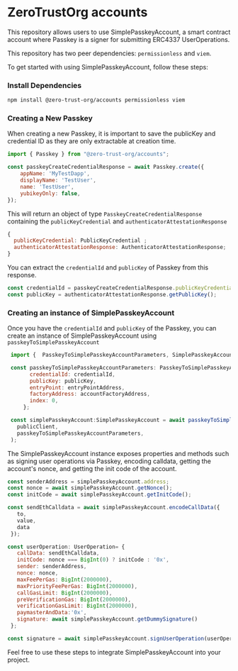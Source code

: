 # ZeroTrustOrg accounts

This repository allows users to use SimplePasskeyAccount, a smart contract account where Passkey is a signer for submitting ERC4337 UserOperations.

This repository has two peer dependencies: `permissionless` and `viem`.

To get started with using SimplePasskeyAccount, follow these steps:

### Install Dependencies

```bash
npm install @zero-trust-org/accounts permissionless viem
```

### Creating a New Passkey

When creating a new Passkey, it is important to save the publicKey and credential ID as they are only extractable at creation time.

```javascript
import { Passkey } from "@zero-trust-org/accounts";

const passkeyCreateCredentialResponse = await Passkey.create({
    appName: 'MyTestDapp',
    displayName: 'TestUser',
    name: 'TestUser',
    yubikeyOnly: false,
});
```

This will return an object of type `PasskeyCreateCredentialResponse` containing the `publicKeyCredential` and `authenticatorAttestationResponse`

```javascript
{
  publicKeyCredential: PublicKeyCredential ;
  authenticatorAttestationResponse: AuthenticatorAttestationResponse;
}
```
You can extract the `credentialId` and `publicKey` of Passkey from this response. 

```javascript
const credentialId = passkeyCreateCredentialResponse.publicKeyCredential.id;
const publicKey = authenticatorAttestationResponse.getPublicKey();
```

### Creating an instance of SimplePasskeyAccount

Once you have the `credentialId` and `publicKey` of the Passkey, you can create an instance of SimplePasskeyAccount using `passkeyToSimplePasskeyAccount`

   ```javascript
    import {  PasskeyToSimplePasskeyAccountParameters, SimplePasskeyAccount, passkeyToSimplePasskeyAccount  } from "@zero-trust-org/accounts";

    const passkeyToSimplePasskeyAccountParameters: PasskeyToSimplePasskeyAccountParameters = {
          credentialId: credentialId,
          publicKey: publicKey,
          entryPoint: entryPointAddress,
          factoryAddress: accountFactoryAddress,
          index: 0,
        };
   
    const simplePasskeyAccount:SimplePasskeyAccount = await passkeyToSimplePasskeyAccount(
      publicClient,
      passkeyToSimplePasskeyAccountParameters,
    );
   ```

The SimplePasskeyAccount instance exposes properties and methods such as signing user operations via Passkey, encoding calldata, getting the account's nonce, and getting the init code of the account.


   ```javascript
   const senderAddress = simplePasskeyAccount.address;
   const nonce = await simplePasskeyAccount.getNonce();
   const initCode = await simplePasskeyAccount.getInitCode();

   const sendEthCalldata = await simplePasskeyAccount.encodeCallData({
      to,
      value,
      data
    });

   const userOperation: UserOperation= {
      callData: sendEthCalldata,
      initCode: nonce === BigInt(0) ? initCode : '0x',
      sender: senderAddress,
      nonce: nonce,
      maxFeePerGas: BigInt(2000000),
      maxPriorityFeePerGas: BigInt(2000000),
      callGasLimit: BigInt(2000000),
      preVerificationGas: BigInt(2000000),
      verificationGasLimit: BigInt(2000000),
      paymasterAndData:'0x',
      signature: await simplePasskeyAccount.getDummySignature()
    };

   const signature = await simplePasskeyAccount.signUserOperation(userOperation);
   ```
Feel free to use these steps to integrate SimplePasskeyAccount into your project.
